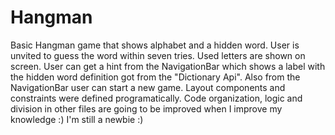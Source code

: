 # Hangman

Basic Hangman game that shows alphabet and a hidden word. User is unvited to guess the word within seven tries.
Used letters are shown on screen.
User can get a hint from the NavigationBar which shows a label with the hidden word definition got from the "Dictionary Api".
Also from the NavigationBar user can start a new game.
Layout components and constraints were defined programatically. 
Code organization, logic and division in other files are going to be improved when I improve my knowledge :)
I'm still a newbie :)
